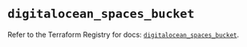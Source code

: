 # `digitalocean_spaces_bucket`

Refer to the Terraform Registry for docs: [`digitalocean_spaces_bucket`](https://registry.terraform.io/providers/digitalocean/digitalocean/2.34.1/docs/resources/spaces_bucket).
